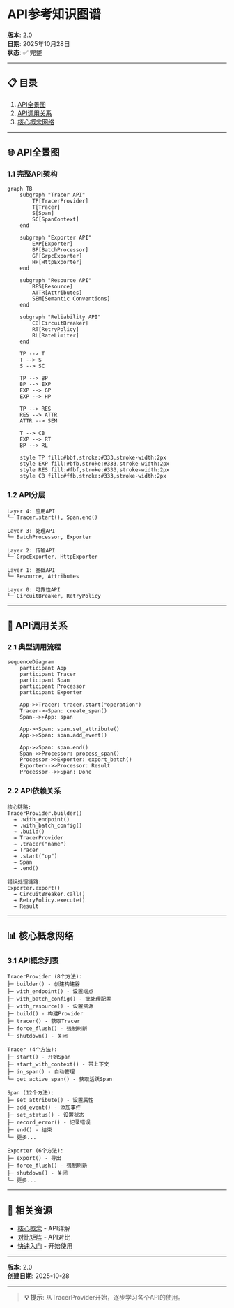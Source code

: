 ﻿# API参考知识图谱

**版本**: 2.0  
**日期**: 2025年10月28日  
**状态**: ✅ 完整

---

## 📋 目录

1. [API全景图](#1-api全景图)
2. [API调用关系](#2-api调用关系)
3. [核心概念网络](#3-核心概念网络)

---

## 🌐 API全景图

### 1.1 完整API架构

```mermaid
graph TB
    subgraph "Tracer API"
        TP[TracerProvider]
        T[Tracer]
        S[Span]
        SC[SpanContext]
    end
    
    subgraph "Exporter API"
        EXP[Exporter]
        BP[BatchProcessor]
        GP[GrpcExporter]
        HP[HttpExporter]
    end
    
    subgraph "Resource API"
        RES[Resource]
        ATTR[Attributes]
        SEM[Semantic Conventions]
    end
    
    subgraph "Reliability API"
        CB[CircuitBreaker]
        RT[RetryPolicy]
        RL[RateLimiter]
    end
    
    TP --> T
    T --> S
    S --> SC
    
    TP --> BP
    BP --> EXP
    EXP --> GP
    EXP --> HP
    
    TP --> RES
    RES --> ATTR
    ATTR --> SEM
    
    T --> CB
    EXP --> RT
    BP --> RL
    
    style TP fill:#bbf,stroke:#333,stroke-width:2px
    style EXP fill:#bfb,stroke:#333,stroke-width:2px
    style RES fill:#fbf,stroke:#333,stroke-width:2px
    style CB fill:#ffb,stroke:#333,stroke-width:2px
```

### 1.2 API分层

```
Layer 4: 应用API
└─ Tracer.start(), Span.end()

Layer 3: 处理API
└─ BatchProcessor, Exporter

Layer 2: 传输API
└─ GrpcExporter, HttpExporter

Layer 1: 基础API
└─ Resource, Attributes

Layer 0: 可靠性API
└─ CircuitBreaker, RetryPolicy
```

---

## 🔗 API调用关系

### 2.1 典型调用流程

```mermaid
sequenceDiagram
    participant App
    participant Tracer
    participant Span
    participant Processor
    participant Exporter
    
    App->>Tracer: tracer.start("operation")
    Tracer->>Span: create_span()
    Span-->>App: span
    
    App->>Span: span.set_attribute()
    App->>Span: span.add_event()
    
    App->>Span: span.end()
    Span->>Processor: process_span()
    Processor->>Exporter: export_batch()
    Exporter-->>Processor: Result
    Processor-->>Span: Done
```

### 2.2 API依赖关系

```
核心链路:
TracerProvider.builder()
  → .with_endpoint()
  → .with_batch_config()
  → .build()
  → TracerProvider
  → .tracer("name")
  → Tracer
  → .start("op")
  → Span
  → .end()

错误处理链路:
Exporter.export()
  → CircuitBreaker.call()
  → RetryPolicy.execute()
  → Result
```

---

## 📊 核心概念网络

### 3.1 API概念列表

```
TracerProvider (8个方法):
├─ builder() - 创建构建器
├─ with_endpoint() - 设置端点
├─ with_batch_config() - 批处理配置
├─ with_resource() - 设置资源
├─ build() - 构建Provider
├─ tracer() - 获取Tracer
├─ force_flush() - 强制刷新
└─ shutdown() - 关闭

Tracer (4个方法):
├─ start() - 开始Span
├─ start_with_context() - 带上下文
├─ in_span() - 自动管理
└─ get_active_span() - 获取活跃Span

Span (12个方法):
├─ set_attribute() - 设置属性
├─ add_event() - 添加事件
├─ set_status() - 设置状态
├─ record_error() - 记录错误
├─ end() - 结束
└─ 更多...

Exporter (6个方法):
├─ export() - 导出
├─ force_flush() - 强制刷新
├─ shutdown() - 关闭
└─ 更多...
```

---

## 🔗 相关资源

- [核心概念](./CONCEPTS.md) - API详解
- [对比矩阵](./COMPARISON_MATRIX.md) - API对比
- [快速入门](../01_GETTING_STARTED/) - 开始使用

---

**版本**: 2.0  
**创建日期**: 2025-10-28

---

> **💡 提示**: 从TracerProvider开始，逐步学习各个API的使用。
